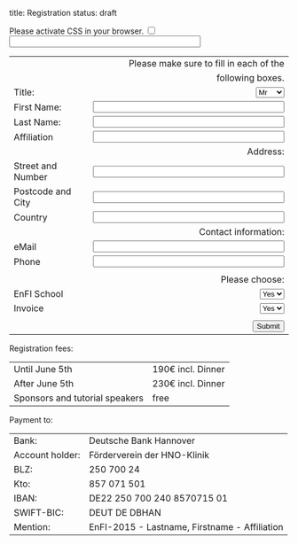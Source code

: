 title: Registration
status: draft

<div markdown="1" >
<form id="register" name="register" action="http://vianna.de/fcgi-bin/register2-enfi2015.py" method="POST">
<!-- next few lines are to fight of unwanted bots and humans don't fill those -->
<div class="very_important">
Please activate CSS in your browser.
<input type="checkbox" name="terms">
<input type="text"size="40" maxlength="50" name="name">
</div>

|             |                                                                                                                  |
| --------    | ---------------------------------------------------------------------------------------------------------------: |
||Please make sure to fill in each of the |
|| following boxes.|
| Title:      | <select name="Title"><option>Mr</option><option>Mrs</option><option>Dr.</option><option>Prof.</option></select>  |
| First Name: | <input type="text" size="40" maxlength="50" name="FirstName">   |
| Last Name: | <input type="text" size="40" maxlength="50" name="LastName">     |
| Affiliation|  <input type="text" size="40" maxlength="50" name="Affiliation" >|
||Address:|
|Street and Number|<input type="text" size="40" maxlength="80"  name="Address" >|
|Postcode and City|<input type="text" size="40" maxlength="40" name="City" >|
|Country| <input type="text" size="40" maxlength="40" name="Country" >|
||Contact information:|
|eMail| <input type="text" size="40" maxlength="60" name="email"> |  
|Phone|<input type="text" size="40" maxlength="40" name="Phone">|
|||
||  Please choose: |
|EnFI School| <select name="EnFI_School"><option>Yes</option><option>No</option></select>|
|Invoice|<select name="Invoice"> <option>Yes</option><option>No</option></select>|
| | |
| | <input type="submit" class="btn btn-primary" value="Submit"> |



</form>
</div>


Registration fees:

|            |                                  |
|------------|----------------------------------|
|Until June 5th |190€ incl. Dinner      |
|After June 5th   |230€ incl. Dinner      |
|Sponsors and tutorial speakers   |free                  |   


Payment to:

|||
|---|---|
| Bank:| Deutsche Bank Hannover|
|Account holder:| Förderverein der HNO-Klinik|
| BLZ:| 250 700 24|
| Kto:| 857 071 501|
| IBAN:| DE22 250 700 240 8570715 01|
| SWIFT-BIC:| DEUT DE DBHAN|
|Mention:| EnFI-2015 - Lastname, Firstname - Affiliation|
 

